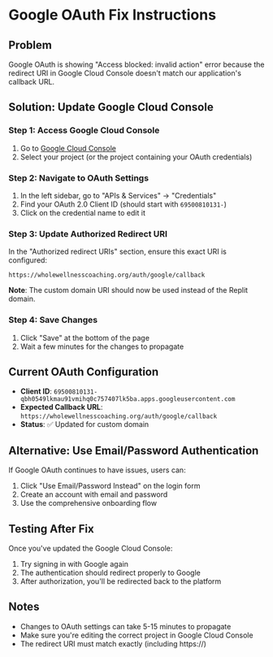 # Google OAuth Fix Instructions

## Problem
Google OAuth is showing "Access blocked: invalid action" error because the redirect URI in Google Cloud Console doesn't match our application's callback URL.

## Solution: Update Google Cloud Console

### Step 1: Access Google Cloud Console
1. Go to [Google Cloud Console](https://console.cloud.google.com/)
2. Select your project (or the project containing your OAuth credentials)

### Step 2: Navigate to OAuth Settings
1. In the left sidebar, go to "APIs & Services" → "Credentials"
2. Find your OAuth 2.0 Client ID (should start with `69500810131-`)
3. Click on the credential name to edit it

### Step 3: Update Authorized Redirect URI
In the "Authorized redirect URIs" section, ensure this exact URI is configured:
```
https://wholewellnesscoaching.org/auth/google/callback
```

**Note**: The custom domain URI should now be used instead of the Replit domain.

### Step 4: Save Changes
1. Click "Save" at the bottom of the page
2. Wait a few minutes for the changes to propagate

## Current OAuth Configuration
- **Client ID**: `69500810131-qbh0549lkmau91vmihq0c757407lk5ba.apps.googleusercontent.com`
- **Expected Callback URL**: `https://wholewellnesscoaching.org/auth/google/callback`
- **Status**: ✅ Updated for custom domain

## Alternative: Use Email/Password Authentication
If Google OAuth continues to have issues, users can:
1. Click "Use Email/Password Instead" on the login form
2. Create an account with email and password
3. Use the comprehensive onboarding flow

## Testing After Fix
Once you've updated the Google Cloud Console:
1. Try signing in with Google again
2. The authentication should redirect properly to Google
3. After authorization, you'll be redirected back to the platform

## Notes
- Changes to OAuth settings can take 5-15 minutes to propagate
- Make sure you're editing the correct project in Google Cloud Console
- The redirect URI must match exactly (including https://)